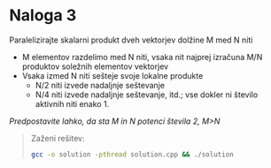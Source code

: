 # Naloga 3

Paralelizirajte skalarni produkt dveh vektorjev dolžine M med N niti

- M elementov razdelimo med N niti, vsaka nit najprej izračuna M/N 
  produktov soležnih elementov vektorjev
- Vsaka izmed N niti sešteje svoje lokalne produkte
  - N/2 niti izvede nadaljnje seštevanje
  - N/4 niti izvede nadaljnje seštevanje, itd.; vse dokler ni število 
    aktivnih niti enako 1. 

*Predpostavite lahko, da sta M in N potenci števila 2, M>N*



> Zaženi rešitev:
> ```bash
> gcc -o solution -pthread solution.cpp && ./solution 
> ```

